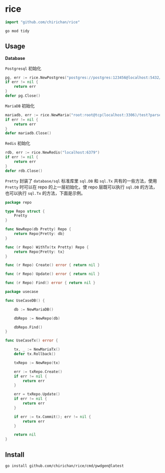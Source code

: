 # rice

```go
import "github.com/chirichan/rice"
```

```bash
go mod tidy
```

## Usage

**Database**

`Postgresql` 初始化

```go
pg, err := rice.NewPostgres("postgres://postgres:123456@localhost:5432/test?sslmode=disable")
if err != nil {
	return err
}
defer pg.Close()
```

`MariaDB` 初始化

```go
mariadb, err := rice.NewMaria("root:root@tcp(localhost:3306)/test?parseTime=True&loc=Local&charset=utf8mb4")
if err != nil {
	return err
}
defer mariadb.Close()
```

`Redis` 初始化

```go
rdb, err := rice.NewRedis("localhost:6379")
if err != nil {
	return err
}
defer rdb.Close()
```

`Pretty` 封装了 `database/sql` 标准库里 `sql.DB` 和 `sql.Tx` 共有的一些方法，使用 `Pretty` 时可以在 repo 的上一层初始化，使 repo 层既可以执行 `sql.DB` 的方法，也可以执行 `sql.Tx` 的方法，下面是示例。

```go
package repo

type Repo struct {
	Pretty
}

func NewRepo(db Pretty) Repo {
	return Repo{Pretty: db}
}

func (r Repo) WithTx(tx Pretty) Repo {
	return Repo{Pretty: tx}
}

func (r Repo) Create() error { return nil }

func (r Repo) Update() error { return nil }

func (r Repo) Find() error { return nil }
```

```go
package usecase

func UseCaseDB() {

	db := NewMariaDB()

	dbRepo := NewRepo(db)

	dbRepo.Find()
}

func UseCaseTx() error {

	tx, _ := NewMariaTx()
	defer tx.Rollback()

	txRepo := NewRepo(tx)

	err := txRepo.Create()
	if err != nil {
		return err
	}

	err = txRepo.Update()
	if err != nil {
		return err
	}

	if err := tx.Commit(); err != nil {
		return err
	}

	return nil
}
```

## Install

```shell
go install github.com/chirichan/rice/cmd/pwdgen@latest
```
